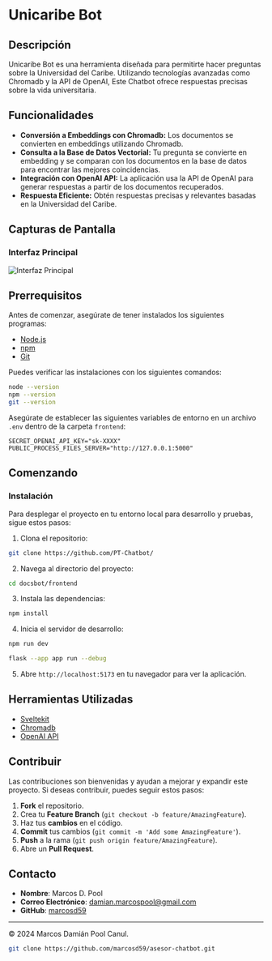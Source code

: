 # Unicaribe Bot

## Descripción

Unicaribe Bot es una herramienta diseñada para permitirte hacer preguntas sobre la Universidad del Caribe. Utilizando tecnologías avanzadas como Chromadb y la API de OpenAI, Este Chatbot ofrece respuestas precisas sobre la vida universitaria.

## Funcionalidades

- **Conversión a Embeddings con Chromadb:** Los documentos se convierten en embeddings utilizando Chromadb.
- **Consulta a la Base de Datos Vectorial:** Tu pregunta se convierte en embedding y se comparan con los documentos en la base de datos para encontrar las mejores coincidencias.
- **Integración con OpenAI API:** La aplicación usa la API de OpenAI para generar respuestas a partir de los documentos recuperados.
- **Respuesta Eficiente:** Obtén respuestas precisas y relevantes basadas en la Universidad del Caribe.

## Capturas de Pantalla

### Interfaz Principal

![Interfaz Principal]()

## Prerrequisitos

Antes de comenzar, asegúrate de tener instalados los siguientes programas:

- [Node.js](https://nodejs.org/en/)
- [npm](https://www.npmjs.com/)
- [Git](https://git-scm.com/)

Puedes verificar las instalaciones con los siguientes comandos:

```bash
node --version
npm --version
git --version
```

Asegúrate de establecer las siguientes variables de entorno en un archivo `.env` dentro de la carpeta `frontend`:

```env
SECRET_OPENAI_API_KEY="sk-XXXX"
PUBLIC_PROCESS_FILES_SERVER="http://127.0.0.1:5000"
```

## Comenzando

### Instalación

Para desplegar el proyecto en tu entorno local para desarrollo y pruebas, sigue estos pasos:

1. Clona el repositorio:

```bash
git clone https://github.com/PT-Chatbot/
```

2. Navega al directorio del proyecto:

```bash
cd docsbot/frontend
```

3. Instala las dependencias:

```bash
npm install
```

4. Inicia el servidor de desarrollo:

```bash
npm run dev

flask --app app run --debug
```

5. Abre `http://localhost:5173` en tu navegador para ver la aplicación.

## Herramientas Utilizadas

- [Sveltekit](https://kit.svelte.dev/)
- [Chromadb](https://www.trychroma.com/)
- [OpenAI API](https://platform.openai.com/docs/introduction)

## Contribuir

Las contribuciones son bienvenidas y ayudan a mejorar y expandir este proyecto. Si deseas contribuir, puedes seguir estos pasos:

1. **Fork** el repositorio.
2. Crea tu **Feature Branch** (`git checkout -b feature/AmazingFeature`).
3. Haz tus **cambios** en el código.
4. **Commit** tus cambios (`git commit -m 'Add some AmazingFeature'`).
5. **Push** a la rama (`git push origin feature/AmazingFeature`).
6. Abre un **Pull Request**.

## Contacto

- **Nombre**: Marcos D. Pool
- **Correo Electrónico**: <damian.marcospool@gmail.com>
- **GitHub**: [marcosd59](https://github.com/marcosd59)

---

© 2024 Marcos Damián Pool Canul.

```bash
git clone https://github.com/marcosd59/asesor-chatbot.git
```

